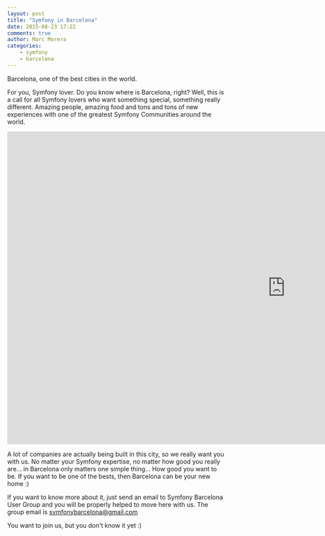 ```yaml
---
layout: post
title: "Symfony in Barcelona"
date: 2015-08-23 17:22
comments: true
author: Marc Morera
categories:
    - symfony
    - barcelona
---
```

Barcelona, one of the best cities in the world.

For you, Symfony lover. Do you know where is Barcelona, right?
Well, this is a call for all Symfony lovers who want something special, 
something really different. Amazing people, amazing food and tons and tons of 
new experiences with one of the greatest Symfony Communities around the world.

<iframe width="1280" height="720" src="http://www.youtube.com/embed/6DxX1DYHOlk?feature=player_detailpage&VQ=HD720" frameborder="0" allowfullscreen></iframe>

A lot of companies are actually being built in this city, so we really want you
with us. No matter your Symfony expertise, no matter how good you really are...
in Barcelona only matters one simple thing... How good you want to be. If you
want to be one of the bests, then Barcelona can be your new home :)

If you want to know more about it, just send an email to Symfony Barcelona User
Group and you will be properly helped to move here with us. The group email is
symfonybarcelona@gmail.com

You want to join us, but you don't know it yet :)